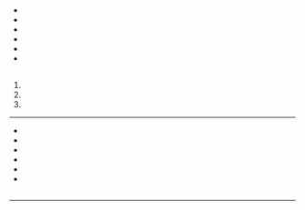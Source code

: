 # 



## 

- 

- 





- 
- 
- 
- 

## 

1. 
2. 
3. 

---

- 
- 
- 
- 



- 

- 

## 

---



![]()

